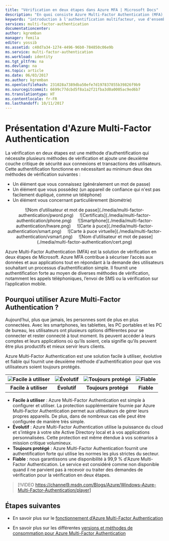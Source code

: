 ```yaml
---
title: "Vérification en deux étapes dans Azure MFA | Microsoft Docs"
description: "En quoi consiste Azure Multi-Factor Authentication (MFA), pourquoi l’utiliser, informations sur le client MFA, différentes méthodes et versions disponibles. "
keywords: "introduction à l'authentification multifacteur, vue d'ensemble de l'authentification multifacteur, définition de l'authentification multifacteur"
services: multi-factor-authentication
documentationcenter: 
author: kgremban
manager: femila
editor: yossib
ms.assetid: c40d7a34-1274-4496-96b0-784850c06e9b
ms.service: multi-factor-authentication
ms.workload: identity
ms.tgt_pltfrm: na
ms.devlang: na
ms.topic: article
ms.date: 06/03/2017
ms.author: kgremban
ms.openlocfilehash: 231028a7389dba50efe7d197837855b39826f9b9
ms.sourcegitcommit: 6699c77dcbd5f8a1a2f21fba3d0a0005ac9ed6b7
ms.translationtype: HT
ms.contentlocale: fr-FR
ms.lasthandoff: 10/11/2017
---
```

# <a name="what-is-azure-multi-factor-authentication"></a>Présentation d'Azure Multi-Factor Authentication
La vérification en deux étapes est une méthode d’authentification qui nécessite plusieurs méthodes de vérification et ajoute une deuxième couche critique de sécurité aux connexions et transactions des utilisateurs. Cette authentification fonctionne en nécessitant au minimum deux des méthodes de vérification suivantes :

* Un élément que vous connaissez (généralement un mot de passe)
* Un élément que vous possédez (un appareil de confiance qui n'est pas facilement dupliqué, comme un téléphone)
* Un élément vous concernant particulièrement (biométrie)

<center>![Nom d’utilisateur et mot de passe](./media/multi-factor-authentication/pword.png)&nbsp;&nbsp;&nbsp;&nbsp;&nbsp;![Certificats](./media/multi-factor-authentication/phone.png)&nbsp;&nbsp;&nbsp;&nbsp;&nbsp;![Smartphone](./media/multi-factor-authentication/hware.png)&nbsp;&nbsp;&nbsp;&nbsp;&nbsp;![Carte à puce](./media/multi-factor-authentication/smart.png)&nbsp;&nbsp;&nbsp;&nbsp;&nbsp;![Carte à puce virtuelle](./media/multi-factor-authentication/vsmart.png)&nbsp;&nbsp;&nbsp;&nbsp;&nbsp;![Nom d’utilisateur et mot de passe](./media/multi-factor-authentication/cert.png)</center>

Azure Multi-Factor Authentication (MFA) est la solution de vérification en deux étapes de Microsoft. Azure MFA contribue à sécuriser l’accès aux données et aux applications tout en répondant à la demande des utilisateurs souhaitant un processus d’authentification simple. Il fournit une authentification forte au moyen de diverses méthodes de vérification, notamment les appels téléphoniques, l’envoi de SMS ou la vérification sur l’application mobile.

## <a name="why-use-azure-multi-factor-authentication"></a>Pourquoi utiliser Azure Multi-Factor Authentication ?
Aujourd’hui, plus que jamais, les personnes sont de plus en plus connectées. Avec les smartphones, les tablettes, les PC portables et les PC de bureau, les utilisateurs ont plusieurs options différentes pour se connecter et rester connecté à tout moment. Ils peuvent accéder à leurs comptes et leurs applications où qu’ils soient, cela signifie qu’ils peuvent être plus productifs et mieux servir leurs clients.

Azure Multi-Factor Authentication est une solution facile à utiliser, évolutive et fiable qui fournit une deuxième méthode d'authentification pour que vos utilisateurs soient toujours protégés.

| ![Facile à utiliser](./media/multi-factor-authentication/simple.png) | ![Évolutif](./media/multi-factor-authentication/scalable.png) | ![Toujours protégé](./media/multi-factor-authentication/protected.png) | ![Fiable](./media/multi-factor-authentication/reliable.png) |
|:---:|:---:|:---:|:---:|
| **Facile à utiliser** |**Évolutif** |**Toujours protégé** |**Fiable** |

* **Facile à utiliser** : Azure Multi-Factor Authentication est simple à configurer et utiliser. La protection supplémentaire fournie par Azure Multi-Factor Authentication permet aux utilisateurs de gérer leurs propres appareils. De plus, dans de nombreux cas elle peut être configurée de manière très simple.
* **Évolutif** : Azure Multi-Factor Authentication utilise la puissance du cloud et s’intègre à votre site Active Directory local et à vos applications personnalisées. Cette protection est même étendue à vos scénarios à mission critique volumineux.
* **Toujours protégé** : Azure Multi-Factor Authentication fournit une authentification forte qui utilise les normes les plus strictes du secteur.
* **Fiable** : nous garantissons une disponibilité à 99,9 % d'Azure Multi-Factor Authentication. Le service est considéré comme non disponible quand il ne parvient pas à recevoir ou traiter des demandes de vérification pour la vérification en deux étapes.

> [!VIDEO https://channel9.msdn.com/Blogs/Azure/Windows-Azure-Multi-Factor-Authentication/player]


## <a name="next-steps"></a>Étapes suivantes

- En savoir plus sur le [fonctionnement d’Azure Multi-Factor Authentication](multi-factor-authentication-how-it-works.md)

- En savoir plus sur les différentes [versions et méthodes de consommation pour Azure Multi-Factor Authentication](multi-factor-authentication-versions-plans.md)
